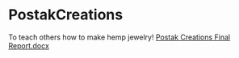 # PostakCreations
To teach others how to make hemp jewelry!
[Postak Creations Final Report.docx](https://github.com/JordanPostak/PostakCreations/files/10292024/Postak.Creations.Final.Report.docx)
